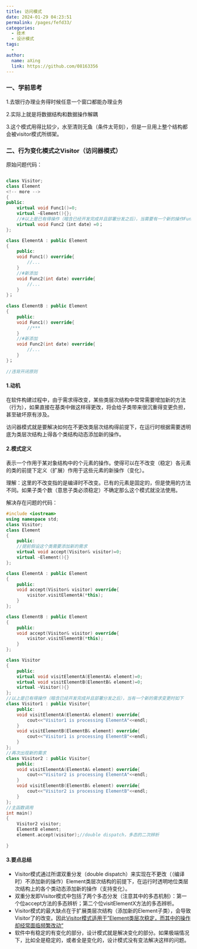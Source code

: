 ```yaml
---
title: 访问模式
date: 2024-01-29 04:23:51
permalink: /pages/fefd33/
categories:
  - 技术
  - 设计模式
tags:
  - 
author: 
  name: aXing
  link: https://github.com/08163356
---
```


### 一、学前思考

1.去银行办理业务得时候任意一个窗口都能办理业务

2.实际上就是将数据结构和数据操作解耦

3.这个模式用得比较少，水至清则无鱼（条件太苛刻），但是一旦用上整个结构都会被visitor模式所绑架。

### 二、行为变化模式之Visitor（访问器模式）

原始问题代码：

```c++

class Visitor;
class Element
<!-- more -->
{
public:
    virtual void Func1()=0;
    virtual ~Element(){};
    //#以上是已有得操作（暗含已经开发完成并且部署分发之后），当需要有一个新的操作Func2（）时
    virtual void Func2（int date）=0；
};

class ElementA : public Element
{
    public:
    void Func1() override{
        //...
    }
    //#新添加
    void Func2(int date) override{
        //...
    }
}；
    
class ElementB : public Element
{
    public:
    void Func1() override{
        //***
    }
    //#新添加
    void Func2(int date) override{
        //...
    }
}；
    
//违背开闭原则
```

#### 1.动机

在软件构建过程中，由于需求得改变，某些类层次结构中常常需要增加新的方法（行为），如果直接在基类中做这样得更改，将会给子类带来很沉重得变更负担，甚至破坏原有涉及。

访问器模式就是要解决如何在不更改类层次结构得前提下，在运行时根据需要透明底为类层次结构上得各个类结构动态添加新的操作。

#### 2.模式定义

表示一个作用于某对象结构中的个元素的操作。使得可以在不改变（稳定）各元素的类的前提下定义（扩展）作用于这些元素的新操作（变化）。

理解：这里的不改变指的是编译时不改变。已有的元素是固定的，但是使用的方法不同。如果子类个数（意思子类必须稳定）不确定那么这个模式就没法使用。

解决存在问题的代码：

```C++
#include <iostream>
using namespace std;
class Visitor;
class Element
{
    public:
    //提前假设这个类需要添加新的需求
    virtual void accept(Visitor& visitor)=0;
    virtual ~Element(){}
};

class ElementA : public Element
{
    public:
    void accept(Visitor& visitor) override{
        visitor.visitElementA(*this);
    }
};

class ElementB : public Element
{
    public:
    void accept(Visitor& visitor) override{
        visitor.visitElementB(*this);
    }
};

class Visitor
{
    public:
    virtual void visitElementA(ElementA& element)=0;
    virtual void visitElementB(ElementB& element)=0;
    virtual ~Visitor(){}
};
//以上是已有得操作（暗含已经开发完成并且部署分发之后），当有一个新的需求变更时如下
class Visitor1 : public Visitor{
    public:
    void visitElementA(ElementA& element) override{
        cout<<"Visitor1 is processing ElementA"<<endl;
    }
    void visitElementB(ElementB& element) override{
        cout<<"Visitor1 is processing ElementB"<<endl;
    }
};
//再次出现新的需求
class Visitor2 : public Visitor{
    public:
    void visitElementA(ElementA& element) override{
        cout<<"Visitor2 is processing ElementA"<<endl;
    }
    void visitElementB(ElementB& element) override{
        cout<<"Visitor2 is processing ElementB"<<endl;
    }
};
//主函数调用
int main()
{
    Visitor2 visitor;
    ElementB element;
    element.accept(visitor);//double dispatch，多态的二次辨析
    
}
```

#### 3.要点总结

- Visitor模式通过所谓双重分发（double dispatch）来实现在不更改（（编译时）不添加新的操作）Element类层次结构的前提下，在运行时透明地位类层次结构上的各个类动态添加新的操作（支持变化）。
- 双重分发即Visitor模式中包括了两个多态分发（注意其中的多态机制）：第一个位accept方法的多态辨析；第二个位visitElementX方法的多态辨析。
- Visitor模式的最大缺点在于扩展类层次结构（添加新的Element子类），会导致 Visitor了的改变。因此<u>Visitor模式适用于”Element类层次稳定，而其中的操作却经常面临频繁改动“</u>
- 软件中有稳定的有变化的部分，设计模式就是解决变化的部分。如果极端情况下，比如全是稳定的，或者全是变化的，设计模式没有变法解决这样的问题。

